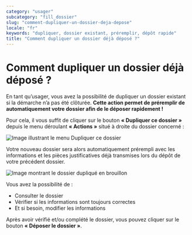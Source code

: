 ```yaml
---
category: "usager"
subcategory: "fill_dossier"
slug: "comment-dupliquer-un-dossier-deja-depose"
locale: "fr"
keywords: "dupliquer, dossier existant, préremplir, dépôt rapide"
title: "Comment dupliquer un dossier déjà déposé ?"
---
```


# Comment dupliquer un dossier déjà déposé ?

En tant qu’usager, vous avez la possibilité de dupliquer un dossier existant si la démarche n’a pas été clôturée. **Cette action permet de préremplir de automatiquement votre dossier afin de le déposer rapidement !**

Pour cela, il vous suffit de cliquer sur le bouton **« Dupliquer ce dossier »** depuis le menu déroulant **« Actions »** situé à droite du dossier concerné :

![Image illustrant le menu Dupliquer ce dossier](faq/usager-dossier-actions-menu-clone.png)

Votre nouveau dossier sera alors automatiquement prérempli avec les informations et les pièces justificatives déjà transmises lors du dépôt de votre précédent dossier.

![Image montrant le dossier dupliqué en brouillon](faq/usager-dossier-cloned-draft.png)

Vous avez la possibilité de :

- Consulter le dossier
- Vérifier si les informations sont toujours correctes
- Et si besoin, modifier les informations

Après avoir vérifié et/ou complété le dossier, vous pouvez cliquer sur le bouton **« Déposer le dossier »**.
